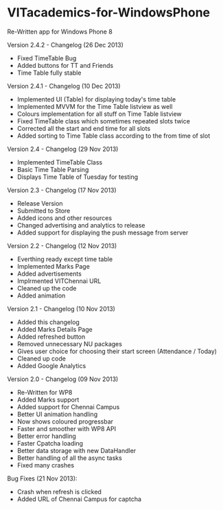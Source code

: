 VITacademics-for-WindowsPhone
=============================

Re-Written app for Windows Phone 8

Version 2.4.2 - Changelog (26 Dec 2013)
- Fixed TimeTable Bug
- Added buttons for TT and Friends
- Time Table fully stable

Version 2.4.1 - Changelog (10 Dec 2013)
- Implemented UI (Table) for displaying today's time table
- Implemented MVVM for the Time Table listview as well
- Colours implementation for all stuff on Time Table listview
- Fixed TimeTable class which sometimes repeated slots twice
- Corrected all the start and end time for all slots
- Added sorting to Time Table class according to the from time of slot

Version 2.4 - Changelog (29 Nov 2013)
- Implemented TimeTable Class
- Basic Time Table Parsing
- Displays Time Table of Tuesday for testing

Version 2.3 - Changelog (17 Nov 2013)
- Release Version
- Submitted to Store
- Added icons and other resources
- Changed advertising and analytics to release
- Added support for displaying the push message from server

Version 2.2 - Changelog (12 Nov 2013)
- Everthing ready except time table
- Implemented Marks Page
- Added advertisements
- Implrmented VITChennai URL
- Cleaned up the code
- Added animation

Version 2.1 - Changelog (10 Nov 2013)
- Added this changelog
- Added Marks Details Page
- Added refreshed button
- Removed unnecessary NU packages
- Gives user choice for choosing their start screen (Attendance / Today)
- Cleaned up code
- Added Google Analytics

Version 2.0 - Changelog (09 Nov 2013)
- Re-Written for WP8
- Added Marks support
- Added support for Chennai Campus
- Better UI animation handling
- Now shows coloured progressbar
- Faster and smoother with WP8 API
- Better error handling
- Faster Cpatcha loading
- Better data storage with new DataHandler
- Better handling of all the async tasks
- Fixed many crashes

Bug Fixes (21 Nov 2013):
- Crash when refresh is clicked
- Added URL of Chennai Campus for captcha
